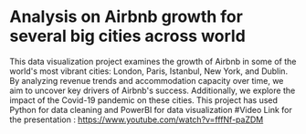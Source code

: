 # Analysis on Airbnb growth for several big cities across world

This data visualization project examines the growth of Airbnb in some of the world's most vibrant cities: London, Paris, Istanbul, New York, and Dublin. By analyzing revenue trends and accommodation capacity over time, we aim to uncover key drivers of Airbnb's success. Additionally, we explore the impact of the Covid-19 pandemic on these cities.
This project has used Python for data cleaning and PowerBI for data visualization
#Video Link for the presentation : https://www.youtube.com/watch?v=fffNf-paZDM

